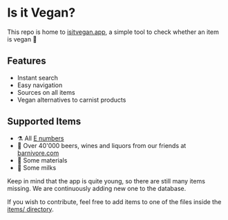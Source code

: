# Is it Vegan?

This repo is home to [isitvegan.app](https://www.isitvegan.app), a simple tool to check whether an item is vegan 🌱

## Features

- Instant search
- Easy navigation
- Sources on all items
- Vegan alternatives to carnist products

## Supported Items

- ⚗️ All [E numbers](https://en.wikipedia.org/wiki/E_number)
- 🍺 Over 40'000 beers, wines and liquors from our friends at [barnivore.com](http://barnivore.com)
- 🔨 Some materials
- 🥛 Some milks

Keep in mind that the app is quite young, so there are still many items missing.
We are continuously adding new one to the database. 

If you wish to contribute, feel free to add items to one of the files inside the [items/ directory](https://github.com/jnferner/isitvegan.app/tree/master/items).
